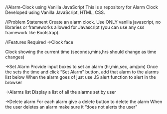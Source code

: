 //Alarm-Clock using Vanilla JavaScript
This is a repository for Alarm Clock Developed using Vanilla JavaScript, HTML, CSS.

//Problem Statement
Create an alarm clock. Use ONLY vanilla javascript, no libraries or frameworks allowed for Javascript (you can use any css framework like Bootstrap).

//Features Required
->Clock face

Clock showing the current time (seconds,mins,hrs should change as time changes)

->Set Alarm
Provide input boxes to set an alarm (hr,min,sec, am/pm)
Once the sets the time and click “Set Alarm” button, add that alarm to the alarms list below
When the alarm goes of just use JS alert function to alert in the browser

->Alarms list
Display a list of all the alarms set by user

->Delete alarm
For each alarm give a delete button to delete the alarm
When the user deletes an alarm make sure it “does not alerts the user”

